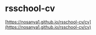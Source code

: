 # rsschool-cv
[https://nosanya1.github.io/rsschool-cv/cv](https://nosanya1.github.io/rsschool-cv/cv)
